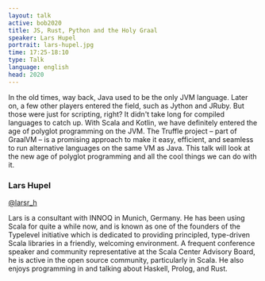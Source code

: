 ```yaml
---
layout: talk
active: bob2020
title: JS, Rust, Python and the Holy Graal
speaker: Lars Hupel
portrait: lars-hupel.jpg
time: 17:25-18:10
type: Talk
language: english
head: 2020
---
```


In the old times, way back, Java used to be the only JVM
language. Later on, a few other players entered the field, such as
Jython and JRuby. But those were just for scripting, right? It didn't
take long for compiled languages to catch up. With Scala and Kotlin,
we have definitely entered the age of polyglot programming on the
JVM. The Truffle project – part of GraalVM – is a promising approach
to make it easy, efficient, and seamless to run alternative languages
on the same VM as Java. This talk will look at the new age of polyglot
programming and all the cool things we can do with it.

### Lars Hupel

[@larsr_h](http://www.twitter.com/larsr_h)

Lars is a consultant with INNOQ in Munich, Germany. He has been using
Scala for quite a while now, and is known as one of the founders of
the Typelevel initiative which is dedicated to providing principled,
type-driven Scala libraries in a friendly, welcoming environment. A
frequent conference speaker and community representative at the Scala
Center Advisory Board, he is active in the open source community,
particularly in Scala. He also enjoys programming in and talking about
Haskell, Prolog, and Rust.
